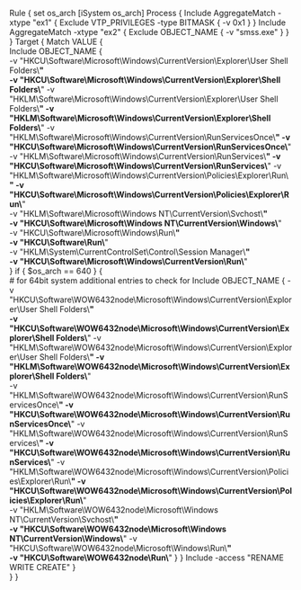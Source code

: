 Rule {
set os_arch [iSystem os_arch]
	Process {
		Include AggregateMatch -xtype "ex1" {
			Exclude VTP_PRIVILEGES -type BITMASK { -v 0x1 }
			}
		Include AggregateMatch -xtype "ex2" {
			Exclude OBJECT_NAME { -v "smss.exe"	}
		}
	}
	Target {
		Match VALUE {		
			Include OBJECT_NAME {              
				-v "HKCU\\Software\\Microsoft\\Windows\\CurrentVersion\\Explorer\\User Shell Folders\\**"	
				-v "HKCU\\Software\\Microsoft\\Windows\\CurrentVersion\\Explorer\\Shell Folders\\**"
				-v "HKLM\\Software\\Microsoft\\Windows\\CurrentVersion\\Explorer\\User Shell Folders\\**"
				-v "HKLM\\Software\\Microsoft\\Windows\\CurrentVersion\\Explorer\\Shell Folders\\**"
				-v "HKLM\\Software\\Microsoft\\Windows\\CurrentVersion\\RunServicesOnce\\**"
				-v "HKCU\\Software\\Microsoft\\Windows\\CurrentVersion\\RunServicesOnce\\**"
				-v "HKLM\\Software\\Microsoft\\Windows\\CurrentVersion\\RunServices\\**"
				-v "HKCU\\Software\\Microsoft\\Windows\\CurrentVersion\\RunServices\\**"
				-v "HKLM\\Software\\Microsoft\\Windows\\CurrentVersion\\Policies\\Explorer\\Run\\**"
				-v "HKCU\\Software\\Microsoft\\Windows\\CurrentVersion\\Policies\\Explorer\\Run\\**"				
				-v "HKLM\\Software\\Microsoft\\Windows NT\\CurrentVersion\\Svchost\\**"					
				-v "HKCU\\Software\\Microsoft\\Windows NT\\CurrentVersion\\Windows\\**"				
				-v "HKCU\\Software\\Microsoft\\Windows\\Run\\**"					
				-v "HKCU\\Software\\Run\\**"	
				-v "HKLM\\System\\CurrentControlSet\\Control\\Session Manager\\**"				
				-v "HKCU\\Software\\Microsoft\\Windows\\CurrentVersion\\Run\\**"	
			}
		if { $os_arch == 640 } {			
			# for 64bit system additional entries to check for
			Include OBJECT_NAME {
				-v "HKCU\\Software\\WOW6432node\\Microsoft\\Windows\\CurrentVersion\\Explorer\\User Shell Folders\\**"	
				-v "HKCU\\Software\\WOW6432node\\Microsoft\\Windows\\CurrentVersion\\Explorer\\Shell Folders\\**"
				-v "HKLM\\Software\\WOW6432node\\Microsoft\\Windows\\CurrentVersion\\Explorer\\User Shell Folders\\**"
				-v "HKLM\\Software\\WOW6432node\\Microsoft\\Windows\\CurrentVersion\\Explorer\\Shell Folders\\**"	
				-v "HKLM\\Software\\WOW6432node\\Microsoft\\Windows\\CurrentVersion\\RunServicesOnce\\**"
				-v "HKCU\\Software\\WOW6432node\\Microsoft\\Windows\\CurrentVersion\\RunServicesOnce\\**"
				-v "HKLM\\Software\\WOW6432node\\Microsoft\\Windows\\CurrentVersion\\RunServices\\**"
				-v "HKCU\\Software\\WOW6432node\\Microsoft\\Windows\\CurrentVersion\\RunServices\\**"
				-v "HKLM\\Software\\WOW6432node\\Microsoft\\Windows\\CurrentVersion\\Policies\\Explorer\\Run\\**"
				-v "HKCU\\Software\\WOW6432node\\Microsoft\\Windows\\CurrentVersion\\Policies\\Explorer\\Run\\**"				
				-v "HKLM\\Software\\WOW6432node\\Microsoft\\Windows NT\\CurrentVersion\\Svchost\\**"									
				-v "HKCU\\Software\\WOW6432node\\Microsoft\\Windows NT\\CurrentVersion\\Windows\\**"
				-v "HKCU\\Software\\WOW6432node\\Microsoft\\Windows\\Run\\**"					
				-v "HKCU\\Software\\WOW6432node\\Run\\**"
			}
		}
			Include -access "RENAME WRITE CREATE"
	}             
  }
}
